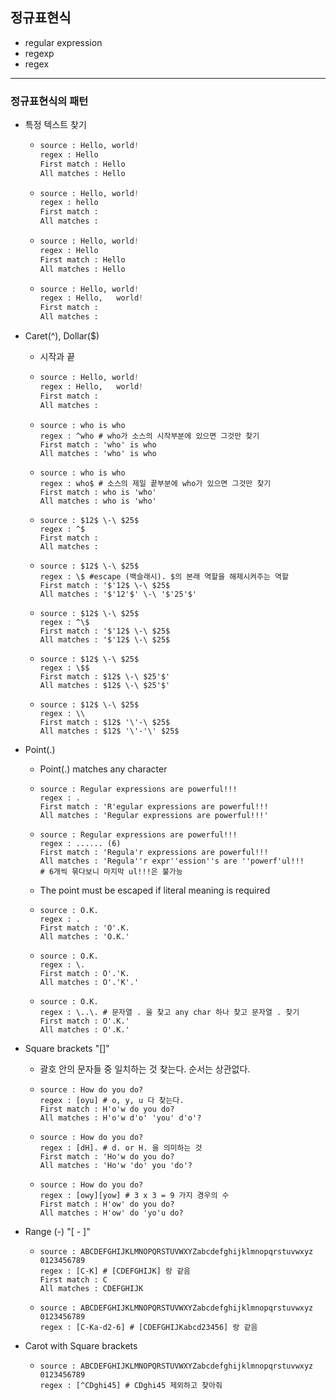 ## 정규표현식

- regular expression
- regexp
- regex

---

### 정규표현식의 패턴

- 특정 텍스트 찾기

  - ```python
    source : Hello, world!
    regex : Hello
    First match : Hello
    All matches : Hello
    ```

  - ```python
    source : Hello, world!
    regex : hello
    First match : 
    All matches : 
    ```

  - ```python
    source : Hello, world!
    regex : Hello
    First match : Hello
    All matches : Hello
    ```

  - ```python
    source : Hello, world!
    regex : Hello,   world!
    First match : 
    All matches : 
    ```

- Caret(^), Dollar($)

  - 시작과 끝

  - ```python
    source : Hello, world!
    regex : Hello,   world!
    First match : 
    All matches : 
    ```

  - ```
    source : who is who
    regex : ^who # who가 소스의 시작부분에 있으면 그것만 찾기
    First match : 'who' is who
    All matches : 'who' is who
    ```

  - ```
    source : who is who
    regex : who$ # 소스의 제일 끝부분에 who가 있으면 그것만 찾기
    First match : who is 'who'
    All matches : who is 'who'
    ```

  - ```
    source : $12$ \-\ $25$
    regex : ^$
    First match : 
    All matches : 
    ```

  - ```
    source : $12$ \-\ $25$
    regex : \$ #escape (백슬래시). $의 본래 역할을 해제시켜주는 역할
    First match : '$'12$ \-\ $25$
    All matches : '$'12'$' \-\ '$'25'$'
    ```

  - ```
    source : $12$ \-\ $25$
    regex : ^\$
    First match : '$'12$ \-\ $25$
    All matches : '$'12$ \-\ $25$
    ```

  - ```
    source : $12$ \-\ $25$
    regex : \$$
    First match : $12$ \-\ $25'$'
    All matches : $12$ \-\ $25'$'
    ```

  - ```
    source : $12$ \-\ $25$
    regex : \\
    First match : $12$ '\'-\ $25$
    All matches : $12$ '\'-'\' $25$
    ```

- Point(.)

  - Point(.) matches any character

  - ```
    source : Regular expressions are powerful!!!
    regex : .
    First match : 'R'egular expressions are powerful!!!
    All matches : 'Regular expressions are powerful!!!'
    ```

  - ```
    source : Regular expressions are powerful!!!
    regex : ...... (6)
    First match : 'Regula'r expressions are powerful!!!
    All matches : 'Regula''r expr''ession''s are ''powerf'ul!!!
    # 6개씩 묶다보니 마지막 ul!!!은 불가능
    ```

  - The point must be escaped if literal meaning is required

  - ```
    source : O.K.
    regex : .
    First match : 'O'.K.
    All matches : 'O.K.'
    ```

  - ```
    source : O.K.
    regex : \.
    First match : O'.'K.
    All matches : O'.'K'.'
    ```

  - ```
    source : O.K.
    regex : \..\. # 문자열 . 을 찾고 any char 하나 찾고 문자열 . 찾기
    First match : O'.K.'
    All matches : O'.K.'
    ```

- Square brackets "[]"

  - 괄호 안의 문자들 중 일치하는 것 찾는다. 순서는 상관없다.

  - ```
    source : How do you do?
    regex : [oyu] # o, y, u 다 찾는다.
    First match : H'o'w do you do?
    All matches : H'o'w d'o' 'you' d'o'? 
    ```

  - ```
    source : How do you do?
    regex : [dH]. # d. or H. 을 의미하는 것
    First match : 'Ho'w do you do?
    All matches : 'Ho'w 'do' you 'do'? 
    ```

  - ```
    source : How do you do?
    regex : [owy][yow] # 3 x 3 = 9 가지 경우의 수
    First match : H'ow' do you do?
    All matches : H'ow' do 'yo'u do? 
    ```

- Range (-) "[ - ]"

  - ```
    source : ABCDEFGHIJKLMNOPQRSTUVWXYZabcdefghijklmnopqrstuvwxyz 0123456789
    regex : [C-K] # [CDEFGHIJK] 랑 같음
    First match : C
    All matches : CDEFGHIJK
    ```

  - ```
    source : ABCDEFGHIJKLMNOPQRSTUVWXYZabcdefghijklmnopqrstuvwxyz 0123456789
    regex : [C-Ka-d2-6] # [CDEFGHIJKabcd23456] 랑 같음
    ```

- Carot with Square brackets

  - ```
    source : ABCDEFGHIJKLMNOPQRSTUVWXYZabcdefghijklmnopqrstuvwxyz 0123456789
    regex : [^CDghi45] # CDghi45 제외하고 찾아줘
    ```